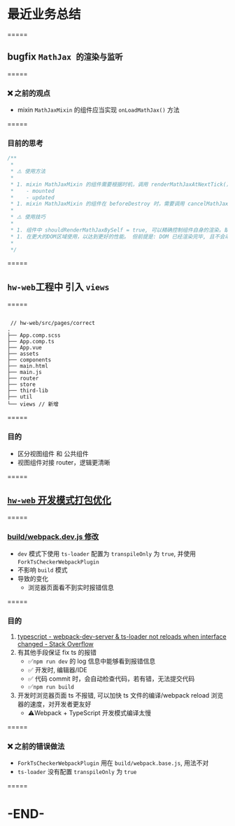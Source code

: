 # 最近业务总结

=====

## bugfix `MathJax 的渲染与监听`

=====

### ❌ 之前的观点

-   mixin `MathJaxMixin` 的组件应当实现 `onLoadMathJax()` 方法

=====

### 目前的思考

```javascript
/**
 *
 * ⚠️ 使用方法
 *
 * 1. mixin MathJaxMixin 的组件需要根据时机，调用 renderMathJaxAtNextTick() 方法
 *    - mounted
 *    - updated
 * 1. mixin MathJaxMixin 的组件在 beforeDestroy 时，需要调用 cancelMathJaxRender() 方法
 *
 * ⚠️ 使用技巧
 *
 * 1. 组件中 shouldRenderMathJaxBySelf = true, 可以精确控制组件自身的渲染。缺点是，当渲染处理非常多组件时，需要花费比较长的时间
 * 1. 在更大的DOM区域使用，以达到更好的性能。 但前提是: DOM 已经渲染完毕, 且不会动态新增 。 否则可能会出现新增的DOM没有被MathJax渲染的情况
 *
 */
```

=====

## `hw-web`工程中 引入 `views`

=====

```text

 // hw-web/src/pages/correct
.
├── App.comp.scss
├── App.comp.ts
├── App.vue
├── assets
├── components
├── main.html
├── main.js
├── router
├── store
├── third-lib
├── util
└── views // 新增

```

=====

### 目的

-   区分视图组件 和 公共组件
-   视图组件对接 router，逻辑更清晰

=====

## [`hw-web` 开发模式打包优化](https://gitlab.corp.youdao.com/homework/hw-web/merge_requests/739)

=====

### [build/webpack.dev.js 修改](https://gitlab.corp.youdao.com/homework/hw-web/merge_requests/739/diffs#0d0739f54fdeb7f7502ecb17d04d6aa0b98686f3)

-   `dev` 模式下使用 `ts-loader` 配置为 `transpileOnly` 为 `true`, 并使用 `ForkTsCheckerWebpackPlugin`
-   不影响 `build` 模式
-   导致的变化
    -   浏览器页面看不到实时报错信息

=====

### 目的

1.  [typescript - webpack-dev-server &amp; ts-loader not reloads when interface changed - Stack Overflow](https://stackoverflow.com/questions/53312320/webpack-dev-server-ts-loader-not-reloads-when-interface-changed)
1.  有其他手段保证 fix ts 的报错
    -   ✅`npm run dev` 的 log 信息中能够看到报错信息
    -   ✅ 开发时, 编辑器/IDE
    -   ✅ 代码 commit 时，会自动检查代码，若有错，无法提交代码
    -   ✅`npm run build`
1.  开发时浏览器页面 ts 不报错, 可以加快 ts 文件的编译/webpack reload 浏览器的速度，对开发者更友好
    -   ⚠️Webpack + TypeScript 开发模式编译太慢

=====

### ❌ 之前的错误做法

-   `ForkTsCheckerWebpackPlugin` 用在 `build/webpack.base.js`, 用法不对
-   `ts-loader` 没有配置 `transpileOnly` 为 `true`

=====

# -END-
